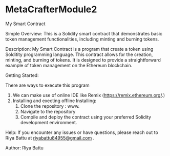 # MetaCrafterModule2

My Smart Contract


Simple Overview:
This is a Solidity smart contract that demonstrates basic token management functionalities, including minting and burning tokens.

Description:
My Smart Contract is a program that create a token using Solditity programming language. This contract allows for the creation, minting, and burning of tokens. It is designed to provide a straightforward example of token management on the Ethereum blockchain.

Getting Started:

There are ways to execute this program
1. We can make use of online  IDE like Remix (https://remix.ethereum.org/.)
2. Installing and execting offline
     Installing:
     1. Clone the repository :
          www.
     2. Navigate to the repository
     3. Compile and deploy the contract using your preferred Solidity development environment.
  

Help:
If you encounter any issues or have questions, please reach out to Riya Battu at riyabattu84955@gmail.com .


Author:
Riya Battu

 
